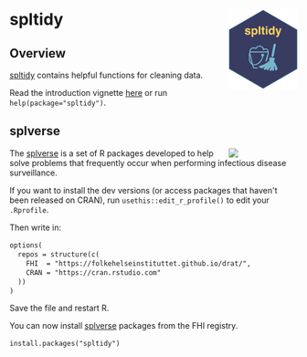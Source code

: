 # spltidy <a href="https://docs.sykdomspulsen.no/spltidy"><img src="man/figures/logo.png" align="right" width="120" /></a>

## Overview 

[spltidy](https://docs.sykdomspulsen.no/spltidy) contains helpful functions for cleaning data.

Read the introduction vignette [here](http://docs.sykdomspulsen.no/spltidy/articles/spltidy.html) or run `help(package="spltidy")`.

## splverse

<a href="https://docs.sykdomspulsen.no/packages"><img src="https://docs.sykdomspulsen.no/packages/splverse.png" align="right" width="120" /></a>

The [splverse](https://docs.sykdomspulsen.no/packages) is a set of R packages developed to help solve problems that frequently occur when performing infectious disease surveillance.

If you want to install the dev versions (or access packages that haven't been released on CRAN), run `usethis::edit_r_profile()` to edit your `.Rprofile`. 

Then write in:

```
options(
  repos = structure(c(
    FHI  = "https://folkehelseinstituttet.github.io/drat/",
    CRAN = "https://cran.rstudio.com"
  ))
)
```

Save the file and restart R.

You can now install [splverse](https://docs.sykdomspulsen.no/packages) packages from the FHI registry.

```
install.packages("spltidy")
```

